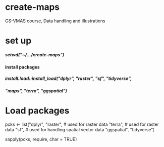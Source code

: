 # create-maps
GS-VMAS course, Data handling and illustrations


# set up
##### setwd("~/.../create-maps")

#### install packages
##### install.load::install_load("dplyr", "raster", "sf", "tidyverse", 
#####                             "maps", "terra", "ggspatial")

# Load packages
pcks <- list("dplyr", 
             "raster", # used for raster data
             "terra",  # used for raster data 
             "sf",     # used for handling spatial vector data 
             "ggspatial",
             "tidyverse")

sapply(pcks, require, char = TRUE) 





